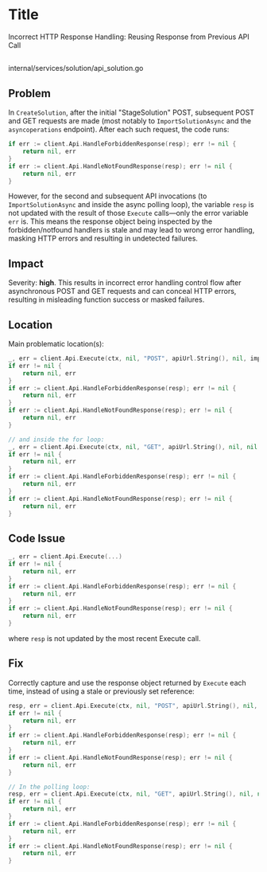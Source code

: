 # Title

Incorrect HTTP Response Handling: Reusing Response from Previous API Call

##

internal/services/solution/api_solution.go

## Problem

In `CreateSolution`, after the initial "StageSolution" POST, subsequent POST and GET requests are made (most notably to `ImportSolutionAsync` and the `asyncoperations` endpoint). After each such request, the code runs:

```go
if err := client.Api.HandleForbiddenResponse(resp); err != nil {
    return nil, err
}
if err := client.Api.HandleNotFoundResponse(resp); err != nil {
    return nil, err
}
```

However, for the second and subsequent API invocations (to `ImportSolutionAsync` and inside the async polling loop), the variable `resp` is not updated with the result of those `Execute` calls—only the error variable `err` is. This means the response object being inspected by the forbidden/notfound handlers is stale and may lead to wrong error handling, masking HTTP errors and resulting in undetected failures.

## Impact

Severity: **high**. This results in incorrect error handling control flow after asynchronous POST and GET requests and can conceal HTTP errors, resulting in misleading function success or masked failures.

## Location

Main problematic location(s):
```go
_, err = client.Api.Execute(ctx, nil, "POST", apiUrl.String(), nil, importSolutionRequestBody, []int{http.StatusOK, http.StatusForbidden, http.StatusNotFound}, &importSolutionResponse)
if err != nil {
    return nil, err
}
if err := client.Api.HandleForbiddenResponse(resp); err != nil {
    return nil, err
}
if err := client.Api.HandleNotFoundResponse(resp); err != nil {
    return nil, err
}

// and inside the for loop:
_, err = client.Api.Execute(ctx, nil, "GET", apiUrl.String(), nil, nil, []int{http.StatusOK, http.StatusForbidden, http.StatusNotFound}, &asyncSolutionPullResponse)
if err != nil {
    return nil, err
}
if err := client.Api.HandleForbiddenResponse(resp); err != nil {
    return nil, err
}
if err := client.Api.HandleNotFoundResponse(resp); err != nil {
    return nil, err
}
```

## Code Issue

```go
_, err = client.Api.Execute(...)
if err != nil {
    return nil, err
}
if err := client.Api.HandleForbiddenResponse(resp); err != nil {
    return nil, err
}
if err := client.Api.HandleNotFoundResponse(resp); err != nil {
    return nil, err
}
```
where `resp` is not updated by the most recent Execute call.

## Fix

Correctly capture and use the response object returned by `Execute` each time, instead of using a stale or previously set reference:

```go
resp, err = client.Api.Execute(ctx, nil, "POST", apiUrl.String(), nil, importSolutionRequestBody, []int{http.StatusOK, http.StatusForbidden, http.StatusNotFound}, &importSolutionResponse)
if err != nil {
    return nil, err
}
if err := client.Api.HandleForbiddenResponse(resp); err != nil {
    return nil, err
}
if err := client.Api.HandleNotFoundResponse(resp); err != nil {
    return nil, err
}

// In the polling loop:
resp, err = client.Api.Execute(ctx, nil, "GET", apiUrl.String(), nil, nil, []int{http.StatusOK, http.StatusForbidden, http.StatusNotFound}, &asyncSolutionPullResponse)
if err != nil {
    return nil, err
}
if err := client.Api.HandleForbiddenResponse(resp); err != nil {
    return nil, err
}
if err := client.Api.HandleNotFoundResponse(resp); err != nil {
    return nil, err
}
```
